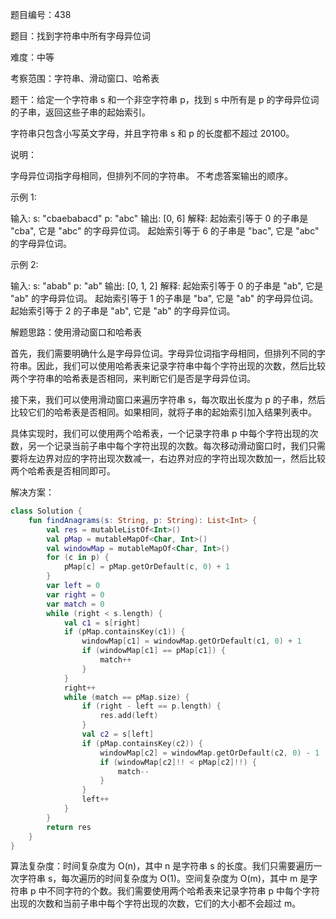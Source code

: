 题目编号：438

题目：找到字符串中所有字母异位词

难度：中等

考察范围：字符串、滑动窗口、哈希表

题干：给定一个字符串 s 和一个非空字符串 p，找到 s 中所有是 p 的字母异位词的子串，返回这些子串的起始索引。

字符串只包含小写英文字母，并且字符串 s 和 p 的长度都不超过 20100。

说明：

字母异位词指字母相同，但排列不同的字符串。
不考虑答案输出的顺序。

示例 1:

输入:
s: "cbaebabacd" p: "abc"
输出:
[0, 6]
解释:
起始索引等于 0 的子串是 "cba", 它是 "abc" 的字母异位词。
起始索引等于 6 的子串是 "bac", 它是 "abc" 的字母异位词。

示例 2:

输入:
s: "abab" p: "ab"
输出:
[0, 1, 2]
解释:
起始索引等于 0 的子串是 "ab", 它是 "ab" 的字母异位词。
起始索引等于 1 的子串是 "ba", 它是 "ab" 的字母异位词。
起始索引等于 2 的子串是 "ab", 它是 "ab" 的字母异位词。

解题思路：使用滑动窗口和哈希表

首先，我们需要明确什么是字母异位词。字母异位词指字母相同，但排列不同的字符串。因此，我们可以使用哈希表来记录字符串中每个字符出现的次数，然后比较两个字符串的哈希表是否相同，来判断它们是否是字母异位词。

接下来，我们可以使用滑动窗口来遍历字符串 s，每次取出长度为 p 的子串，然后比较它们的哈希表是否相同。如果相同，就将子串的起始索引加入结果列表中。

具体实现时，我们可以使用两个哈希表，一个记录字符串 p 中每个字符出现的次数，另一个记录当前子串中每个字符出现的次数。每次移动滑动窗口时，我们只需要将左边界对应的字符出现次数减一，右边界对应的字符出现次数加一，然后比较两个哈希表是否相同即可。

解决方案：

```kotlin
class Solution {
    fun findAnagrams(s: String, p: String): List<Int> {
        val res = mutableListOf<Int>()
        val pMap = mutableMapOf<Char, Int>()
        val windowMap = mutableMapOf<Char, Int>()
        for (c in p) {
            pMap[c] = pMap.getOrDefault(c, 0) + 1
        }
        var left = 0
        var right = 0
        var match = 0
        while (right < s.length) {
            val c1 = s[right]
            if (pMap.containsKey(c1)) {
                windowMap[c1] = windowMap.getOrDefault(c1, 0) + 1
                if (windowMap[c1] == pMap[c1]) {
                    match++
                }
            }
            right++
            while (match == pMap.size) {
                if (right - left == p.length) {
                    res.add(left)
                }
                val c2 = s[left]
                if (pMap.containsKey(c2)) {
                    windowMap[c2] = windowMap.getOrDefault(c2, 0) - 1
                    if (windowMap[c2]!! < pMap[c2]!!) {
                        match--
                    }
                }
                left++
            }
        }
        return res
    }
}
```

算法复杂度：时间复杂度为 O(n)，其中 n 是字符串 s 的长度。我们只需要遍历一次字符串 s，每次遍历的时间复杂度为 O(1)。空间复杂度为 O(m)，其中 m 是字符串 p 中不同字符的个数。我们需要使用两个哈希表来记录字符串 p 中每个字符出现的次数和当前子串中每个字符出现的次数，它们的大小都不会超过 m。